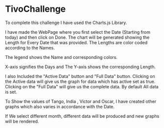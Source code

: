 # TivoChallenge


To complete this challenge I have used the Charts.js Library. 

I have made the WebPage where you first select the Date (Starting from today) and then click on Done. 
The chart will be generated showing the Length for Every Date that was provided. 
The Lengths are color coded according to the Names.

The legend shows the Name and corresponding colors. 

X-axis signifies the Days and The Y-axis shows the corresponding Length. 

I also Included the "Active Data" button and "Full Data" button. Clicking on the Active data will give us the graph for data which has active set as true. Clicking on the "Full Data" will give us the complete data. By default All data is set. 

To Show the values of Tango, India , Victor and Oscar, I have created other graphs which also varies in accordance with the Date. 

If We select different month, different data will be produced and new graphs will be rendered. 

